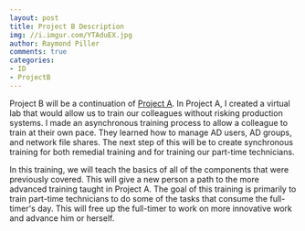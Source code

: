 ```yaml
---
layout: post
title: Project B Description
img: //i.imgur.com/YTAduEX.jpg
author: Raymond Piller
comments: true
categories:
- ID
- ProjectB
---
```

Project B will be a continuation of [Project A](/2018/06/11/project-1a-description).
In Project A, I created a virtual lab that would allow us to train our colleagues without risking production systems.
I made an asynchronous training process to allow a colleague to train at their own pace.
They learned how to manage AD users, AD groups, and network file shares.
The next step of this will be to create synchronous training for both remedial training and for training our part-time technicians.

In this training, we will teach the basics of all of the components that were previously covered.
This will give a new person a path to the more advanced training taught in Project A.
The goal of this training is primarily to train part-time technicians to do some of the tasks that consume the full-timer's day.
This will free up the full-timer to work on more innovative work and advance him or herself.